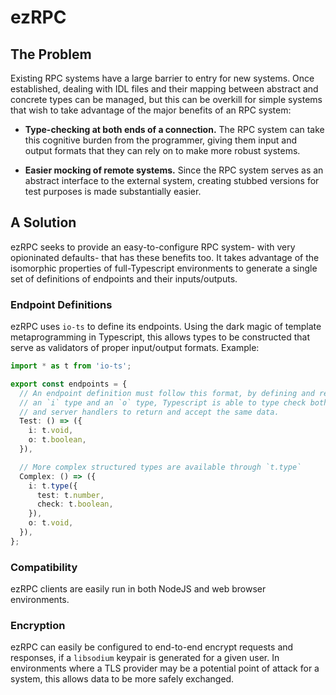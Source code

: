 # ezRPC
## The Problem
Existing RPC systems have a large barrier to entry for new systems. Once established, dealing with IDL files and their mapping between abstract and concrete types can be managed, but this can be overkill for simple systems that wish to take advantage of the major benefits of an RPC system:

* **Type-checking at both ends of a connection.** The RPC system can take this cognitive burden from the programmer, giving them input and output formats that they can rely on to make more robust systems.

* **Easier mocking of remote systems.** Since the RPC system serves as an abstract interface to the external system, creating stubbed versions for test purposes is made substantially easier.

## A Solution
ezRPC seeks to provide an easy-to-configure RPC system- with very opioninated defaults- that has these benefits too. It takes advantage of the isomorphic properties of full-Typescript environments to generate a single set of definitions of endpoints and their inputs/outputs.

### Endpoint Definitions
ezRPC uses `io-ts` to define its endpoints. Using the dark magic of template metaprogramming in Typescript, this allows types to be constructed that serve as validators of proper input/output formats. Example:

```typescript
import * as t from 'io-ts';

export const endpoints = {
  // An endpoint definition must follow this format, by defining and returning
  // an `i` type and an `o` type, Typescript is able to type check both calls
  // and server handlers to return and accept the same data.
  Test: () => ({
    i: t.void,
    o: t.boolean,
  }),

  // More complex structured types are available through `t.type`
  Complex: () => ({
    i: t.type({
      test: t.number,
      check: t.boolean,
    }),
    o: t.void,
  }),
};
```

### Compatibility
ezRPC clients are easily run in both NodeJS and web browser environments.

### Encryption
ezRPC can easily be configured to end-to-end encrypt requests and responses, if a `libsodium` keypair is generated for a given user. In environments where a TLS provider may be a potential point of attack for a system, this allows data to be more safely exchanged.